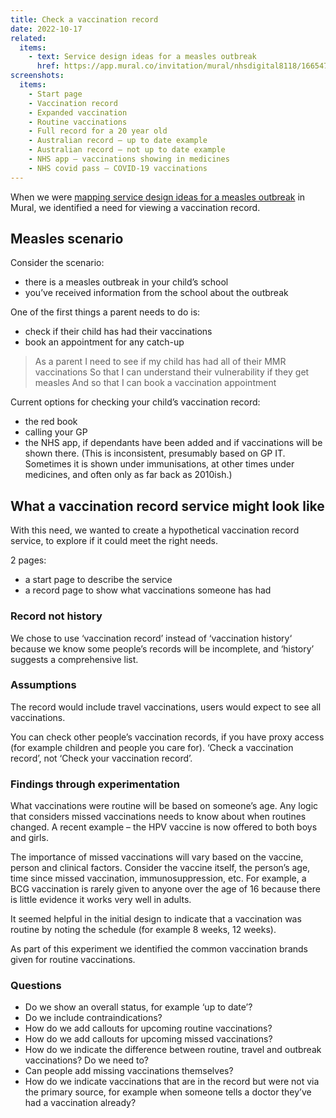 ```yaml
---
title: Check a vaccination record
date: 2022-10-17
related:
  items:
    - text: Service design ideas for a measles outbreak
      href: https://app.mural.co/invitation/mural/nhsdigital8118/1665477929936?sender=u4f2227392499e7dce8f43480&key=6d3efeb2-b59f-4bd1-be39-88a01bbc0db8
screenshots:
  items:
    - Start page
    - Vaccination record
    - Expanded vaccination
    - Routine vaccinations
    - Full record for a 20 year old
    - Australian record – up to date example
    - Australian record – not up to date example
    - NHS app – vaccinations showing in medicines
    - NHS covid pass – COVID-19 vaccinations
---
```


When we were [mapping service design ideas for a measles outbreak](https://app.mural.co/invitation/mural/nhsdigital8118/1665477929936?sender=u4f2227392499e7dce8f43480&key=6d3efeb2-b59f-4bd1-be39-88a01bbc0db8) in Mural, we identified a need for viewing a vaccination record.

## Measles scenario

Consider the scenario:

- there is a measles outbreak in your child’s school
- you’ve received information from the school about the outbreak

One of the first things a parent needs to do is:

- check if their child has had their vaccinations
- book an appointment for any catch-up

> As a parent
> I need to see if my child has had all of their MMR vaccinations
> So that I can understand their vulnerability if they get measles
> And so that I can book a vaccination appointment

Current options for checking your child’s vaccination record:

- the red book
- calling your GP
- the NHS app, if dependants have been added and if vaccinations will be shown there. (This is inconsistent, presumably based on GP IT. Sometimes it is shown under immunisations, at other times under medicines, and often only as far back as 2010ish.)

## What a vaccination record service might look like

With this need, we wanted to create a hypothetical vaccination record service, to explore if it could meet the right needs.

2 pages:

- a start page to describe the service
- a record page to show what vaccinations someone has had

### Record not history

We chose to use ‘vaccination record’ instead of ‘vaccination history‘ because we know some people’s records will be incomplete, and ‘history’ suggests a comprehensive list.

### Assumptions

The record would include travel vaccinations, users would expect to see all vaccinations.

You can check other people’s vaccination records, if you have proxy access (for example children and people you care for). ‘Check a vaccination record’, not ‘Check your vaccination record’.

### Findings through experimentation

What vaccinations were routine will be based on someone’s age. Any logic that considers missed vaccinations needs to know about when routines changed. A recent example – the HPV vaccine is now offered to both boys and girls.

The importance of missed vaccinations will vary based on the vaccine, person and clinical factors. Consider the vaccine itself, the person’s age, time since missed vaccination, immunosuppression, etc. For example, a BCG vaccination is rarely given to anyone over the age of 16 because there is little evidence it works very well in adults.

It seemed helpful in the initial design to indicate that a vaccination was routine by noting the schedule (for example 8 weeks, 12 weeks).

As part of this experiment we identified the common vaccination brands given for routine vaccinations.

### Questions

- Do we show an overall status, for example ‘up to date’?
- Do we include contraindications?
- How do we add callouts for upcoming routine vaccinations?
- How do we add callouts for upcoming missed vaccinations?
- How do we indicate the difference between routine, travel and outbreak vaccinations? Do we need to?
- Can people add missing vaccinations themselves?
- How do we indicate vaccinations that are in the record but were not via the primary source, for example when someone tells a doctor they’ve had a vaccination already?

